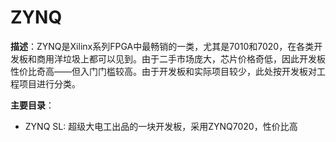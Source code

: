 # ZYNQ

**描述**：ZYNQ是Xilinx系列FPGA中最畅销的一类，尤其是7010和7020，在各类开发板和商用洋垃圾上都可以见到。由于二手市场庞大，芯片价格奇低，因此开发板性价比奇高——但入门门槛较高。由于开发板和实际项目较少，此处按开发板对工程项目进行分类。



**主要目录**：

+ ZYNQ SL: 超级大电工出品的一块开发板，采用ZYNQ7020，性价比高

